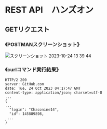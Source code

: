 # REST API　ハンズオン

## GETリクエスト
### 《POSTMANスクリーンショット》
![スクリーンショット 2023-10-24 13 39 44](https://github.com/Chaconine14/rest-api-handson/assets/145889898/dfb1d45a-a5f8-414f-8708-0398bd1b8d8f)

### 《curlコマンド実行結果》
```
HTTP/2 200 
server: GitHub.com
date: Tue, 24 Oct 2023 04:17:47 GMT
content-type: application/json; charset=utf-8
...
{
...
  "login": "Chaconine14",
  "id": 145889898,
 ...
}
```


